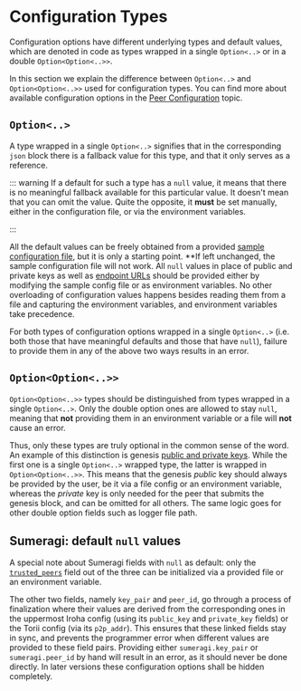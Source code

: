 # Configuration Types

Configuration options have different underlying types and default values,
which are denoted in code as types wrapped in a single `Option<..>` or in a
double `Option<Option<..>>`.

In this section we explain the difference between `Option<..>` and
`Option<Option<..>>` used for configuration types. You can find more about
available configuration options in the [Peer Configuration](peer-configuration.md) topic.

<!-- TODO: Add the new configuration reference, once its ready. Issue: https://github.com/hyperledger-iroha/iroha-2-docs/issues/392
The full list of available options is in the [Iroha Configuration Reference](https://github.com/hyperledger-iroha/iroha/blob/iroha2-dev/docs/source/references/config.md). -->

## `Option<..>`

A type wrapped in a single `Option<..>` signifies that in the corresponding
`json` block there is a fallback value for this type, and that it only
serves as a reference.

::: warning If a default for such a type has a `null` value, it means that
there is no meaningful fallback available for this particular value. It
doesn't mean that you can omit the value. Quite the opposite, it **must**
be set manually, either in the configuration file, or via the environment
variables.

:::

All the default values can be freely obtained from a provided
[sample configuration file](./sample-configuration),
but it is only a starting point. \*\*If left unchanged, the sample
configuration file will not work. All `null` values in place of public and
private keys as well as
[endpoint URLs](./peer-configuration.md#iroha-public-addresses) should be
provided either by modifying the sample config file or as environment
variables. No other overloading of configuration values happens besides
reading them from a file and capturing the environment variables, and
environment variables take precedence.

For both types of configuration options wrapped in a single `Option<..>`
(i.e. both those that have meaningful defaults and those that have `null`),
failure to provide them in any of the above two ways results in an error.

## `Option<Option<..>>`

`Option<Option<..>>` types should be distinguished from types wrapped in a
single `Option<..>`. Only the double option ones are allowed to stay
`null`, meaning that **not** providing them in an environment variable or a
file will **not** cause an error.

Thus, only these types are truly optional in the common sense of the word.
An example of this distinction is genesis
[public and private keys](./peer-configuration.md#genesis). While the first
one is a single `Option<..>` wrapped type, the latter is wrapped in
`Option<Option<..>>`. This means that the genesis _public_ key should
always be provided by the user, be it via a file config or an environment
variable, whereas the _private_ key is only needed for the peer that
submits the genesis block, and can be omitted for all others. The same
logic goes for other double option fields such as logger file path.

## Sumeragi: default `null` values

A special note about Sumeragi fields with `null` as default: only the
[`trusted_peers`](./peer-configuration.md#trusted-peers) field out of the
three can be initialized via a provided file or an environment variable.

The other two fields, namely `key_pair` and `peer_id`, go through a process
of finalization where their values are derived from the corresponding ones
in the uppermost Iroha config (using its `public_key` and `private_key`
fields) or the Torii config (via its `p2p_addr`). This ensures that these
linked fields stay in sync, and prevents the programmer error when
different values are provided to these field pairs. Providing either
`sumeragi.key_pair` or `sumeragi.peer_id` by hand will result in an error,
as it should never be done directly. In later versions these configuration
options shall be hidden completely.
